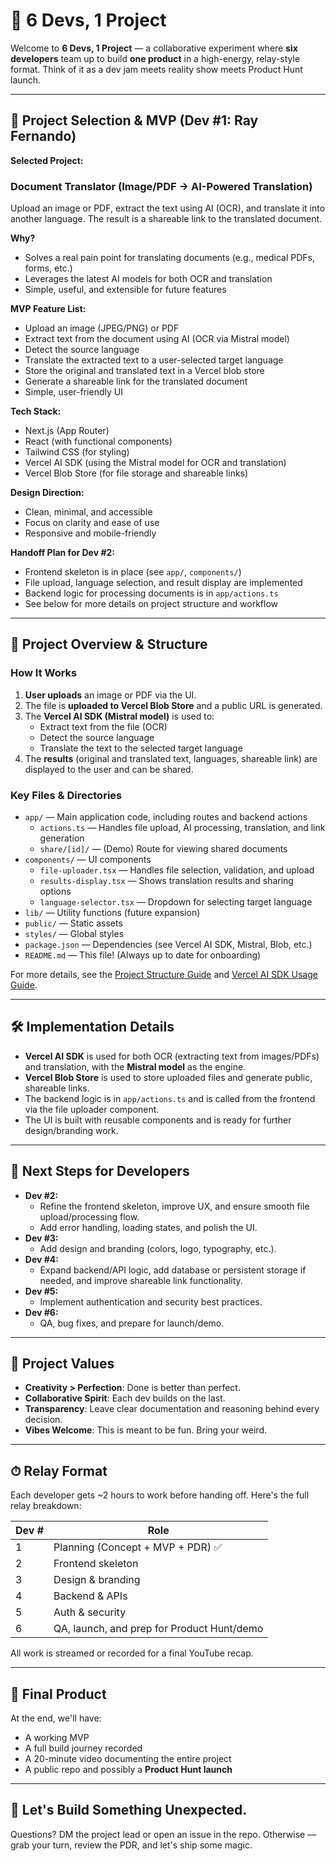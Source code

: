 # 🧩 6 Devs, 1 Project

Welcome to **6 Devs, 1 Project** — a collaborative experiment where **six developers** team up to build **one product** in a high-energy, relay-style format. Think of it as a dev jam meets reality show meets Product Hunt launch.

---

## 🚩 Project Selection & MVP (Dev #1: Ray Fernando)

**Selected Project:**

### Document Translator (Image/PDF → AI-Powered Translation)

Upload an image or PDF, extract the text using AI (OCR), and translate it into another language. The result is a shareable link to the translated document.

**Why?**

- Solves a real pain point for translating documents (e.g., medical PDFs, forms, etc.)
- Leverages the latest AI models for both OCR and translation
- Simple, useful, and extensible for future features

**MVP Feature List:**

- Upload an image (JPEG/PNG) or PDF
- Extract text from the document using AI (OCR via Mistral model)
- Detect the source language
- Translate the extracted text to a user-selected target language
- Store the original and translated text in a Vercel blob store
- Generate a shareable link for the translated document
- Simple, user-friendly UI

**Tech Stack:**

- Next.js (App Router)
- React (with functional components)
- Tailwind CSS (for styling)
- Vercel AI SDK (using the Mistral model for OCR and translation)
- Vercel Blob Store (for file storage and shareable links)

**Design Direction:**

- Clean, minimal, and accessible
- Focus on clarity and ease of use
- Responsive and mobile-friendly

**Handoff Plan for Dev #2:**

- Frontend skeleton is in place (see `app/`, `components/`)
- File upload, language selection, and result display are implemented
- Backend logic for processing documents is in `app/actions.ts`
- See below for more details on project structure and workflow

---

## 🧠 Project Overview & Structure

### How It Works

1. **User uploads** an image or PDF via the UI.
2. The file is **uploaded to Vercel Blob Store** and a public URL is generated.
3. The **Vercel AI SDK (Mistral model)** is used to:
   - Extract text from the file (OCR)
   - Detect the source language
   - Translate the text to the selected target language
4. The **results** (original and translated text, languages, shareable link) are displayed to the user and can be shared.

### Key Files & Directories

- `app/` — Main application code, including routes and backend actions
  - `actions.ts` — Handles file upload, AI processing, translation, and link generation
  - `share/[id]/` — (Demo) Route for viewing shared documents
- `components/` — UI components
  - `file-uploader.tsx` — Handles file selection, validation, and upload
  - `results-display.tsx` — Shows translation results and sharing options
  - `language-selector.tsx` — Dropdown for selecting target language
- `lib/` — Utility functions (future expansion)
- `public/` — Static assets
- `styles/` — Global styles
- `package.json` — Dependencies (see Vercel AI SDK, Mistral, Blob, etc.)
- `README.md` — This file! (Always up to date for onboarding)

For more details, see the [Project Structure Guide](.cursor/rules/project-structure.mdc) and [Vercel AI SDK Usage Guide](.cursor/rules/vercel-ai-sdk-usage.mdc).

---

## 🛠️ Implementation Details

- **Vercel AI SDK** is used for both OCR (extracting text from images/PDFs) and translation, with the **Mistral model** as the engine.
- **Vercel Blob Store** is used to store uploaded files and generate public, shareable links.
- The backend logic is in `app/actions.ts` and is called from the frontend via the file uploader component.
- The UI is built with reusable components and is ready for further design/branding work.

---

## 🏃 Next Steps for Developers

- **Dev #2:**
  - Refine the frontend skeleton, improve UX, and ensure smooth file upload/processing flow.
  - Add error handling, loading states, and polish the UI.
- **Dev #3:**
  - Add design and branding (colors, logo, typography, etc.).
- **Dev #4:**
  - Expand backend/API logic, add database or persistent storage if needed, and improve shareable link functionality.
- **Dev #5:**
  - Implement authentication and security best practices.
- **Dev #6:**
  - QA, bug fixes, and prepare for launch/demo.

---

## 🌟 Project Values

- **Creativity > Perfection**: Done is better than perfect.
- **Collaborative Spirit**: Each dev builds on the last.
- **Transparency**: Leave clear documentation and reasoning behind every decision.
- **Vibes Welcome**: This is meant to be fun. Bring your weird.

---

## ⏱ Relay Format

Each developer gets ~2 hours to work before handing off. Here's the full relay breakdown:

| Dev # | Role                                       |
| ----- | ------------------------------------------ |
| 1     | Planning (Concept + MVP + PDR) ✅          |
| 2     | Frontend skeleton                          |
| 3     | Design & branding                          |
| 4     | Backend & APIs                             |
| 5     | Auth & security                            |
| 6     | QA, launch, and prep for Product Hunt/demo |

All work is streamed or recorded for a final YouTube recap.

---

## 🎥 Final Product

At the end, we'll have:

- A working MVP
- A full build journey recorded
- A 20-minute video documenting the entire project
- A public repo and possibly a **Product Hunt launch**

---

## 🚀 Let's Build Something Unexpected.

Questions? DM the project lead or open an issue in the repo. Otherwise — grab your turn, review the PDR, and let's ship some magic.

